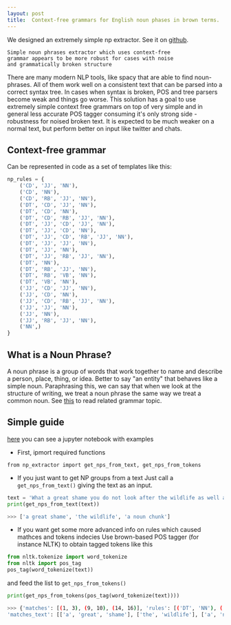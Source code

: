 ```yaml
---
layout: post
title:  Context-free grammars for English noun phases in brown terms.
---
```


We designed an extremely simple np extractor. See it on [github](https://github.com/korobool/simple_np). 
```
Simple noun phrases extractor which uses context-free 
grammar appears to be more robust for cases with noise 
and grammatically broken structure 
```
There are many modern NLP tools, like spacy that are able to find noun-phrases. 
All of them work well on a consistent text that can be parsed into a correct syntax tree. 
In cases when syntax is broken, POS and tree parsers become weak and things go worse. 
This solution has a goal to use extremely simple context free grammars on top of very 
simple and in general less accurate POS tagger consuming it's only strong side - robustness 
for noised broken text. It is expected to be much weaker on a normal text, but perform 
better on input like twitter and chats.

## Context-free grammar 
Can be represented in code as a set of templates like this:
```python
np_rules = {
    ('CD', 'JJ', 'NN'),
    ('CD', 'NN'),
    ('CD', 'RB', 'JJ', 'NN'),
    ('DT', 'CD', 'JJ', 'NN'),
    ('DT', 'CD', 'NN'),
    ('DT', 'CD', 'RB', 'JJ', 'NN'),
    ('DT', 'JJ', 'CD', 'JJ', 'NN'),
    ('DT', 'JJ', 'CD', 'NN'),
    ('DT', 'JJ', 'CD', 'RB', 'JJ', 'NN'),
    ('DT', 'JJ', 'JJ', 'NN'),
    ('DT', 'JJ', 'NN'),
    ('DT', 'JJ', 'RB', 'JJ', 'NN'),
    ('DT', 'NN'),
    ('DT', 'RB', 'JJ', 'NN'),
    ('DT', 'RB', 'VB', 'NN'),
    ('DT', 'VB', 'NN'),
    ('JJ', 'CD', 'JJ', 'NN'),
    ('JJ', 'CD', 'NN'),
    ('JJ', 'CD', 'RB', 'JJ', 'NN'),
    ('JJ', 'JJ', 'NN'),
    ('JJ', 'NN'),
    ('JJ', 'RB', 'JJ', 'NN'),
    ('NN',)
}
``` 


## What is a Noun Phrase?
A noun phrase is a group of words that work together to name and describe a person, place, thing, or idea. 
Better to say "an entity" that behaves like a simple noun. Paraphrasing this, we can say that when 
we look at the structure of writing, we treat a noun phrase the same way we treat a common noun.
See [this](https://github.com/korobool/simple_np/blob/master/np.md) to read related grammar topic.

## Simple guide
[here](https://github.com/korobool/simple_np/blob/master/how-to-use.ipynb) you can see a jupyter notebook with examples 
* First, ipmort required functions
```
from np_extractor import get_nps_from_text, get_nps_from_tokens
```
* If you just want to get NP groups from a text
Just call a ```get_nps_from_text()``` giving the text as an input.
```python
text = 'What a great shame you do not look after the wildlife as well as a noun chunk.'
print(get_nps_from_text(text))
```
```bash
>>> ['a great shame', 'the wildlife', 'a noun chunk']
```
* If you want get some more advanced info on rules which caused mathces and tokens indecies
Use brown-based POS tagger (for instance NLTK) to obtain tagged tokens like this
```python
from nltk.tokenize import word_tokenize
from nltk import pos_tag
pos_tag(word_tokenize(text))
```
and feed the list to ```get_nps_from_tokens()```

```python
print(get_nps_from_tokens(pos_tag(word_tokenize(text))))
```

```bash
>>> {'matches': [(1, 3), (9, 10), (14, 16)], 'rules': [('DT', 'NN'), ('DT', 'NN'), ('DT', 'JJ', 'NN')], 
'matches_text': [['a', 'great', 'shame'], ['the', 'wildlife'], ['a', 'noun', 'chunk']]}
```
